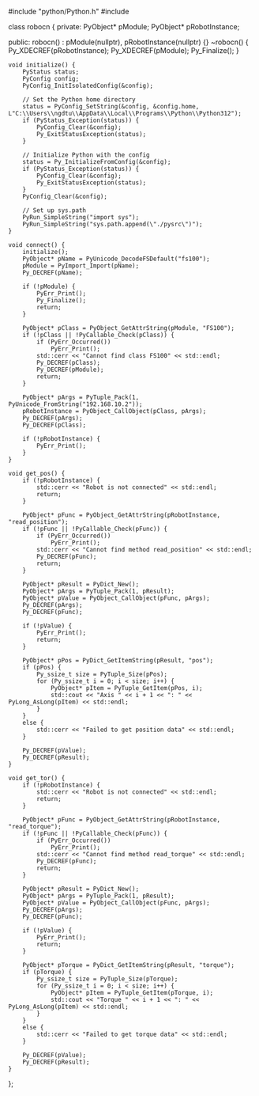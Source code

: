 #include "python/Python.h"
#include <iostream>

class robocn {
private:
    PyObject* pModule;
    PyObject* pRobotInstance;

public:
    robocn() : pModule(nullptr), pRobotInstance(nullptr) {}
    ~robocn() {
        Py_XDECREF(pRobotInstance);
        Py_XDECREF(pModule);
        Py_Finalize();
    }

    void initialize() {
        PyStatus status;
        PyConfig config;
        PyConfig_InitIsolatedConfig(&config);

        // Set the Python home directory
        status = PyConfig_SetString(&config, &config.home, L"C:\\Users\\ngdtu\\AppData\\Local\\Programs\\Python\\Python312");
        if (PyStatus_Exception(status)) {
            PyConfig_Clear(&config);
            Py_ExitStatusException(status);
        }

        // Initialize Python with the config
        status = Py_InitializeFromConfig(&config);
        if (PyStatus_Exception(status)) {
            PyConfig_Clear(&config);
            Py_ExitStatusException(status);
        }
        PyConfig_Clear(&config);

        // Set up sys.path
        PyRun_SimpleString("import sys");
        PyRun_SimpleString("sys.path.append(\"./pysrc\")");
    }

    void connect() {
        initialize();
        PyObject* pName = PyUnicode_DecodeFSDefault("fs100");
        pModule = PyImport_Import(pName);
        Py_DECREF(pName);

        if (!pModule) {
            PyErr_Print();
            Py_Finalize();
            return;
        }

        PyObject* pClass = PyObject_GetAttrString(pModule, "FS100");
        if (!pClass || !PyCallable_Check(pClass)) {
            if (PyErr_Occurred())
                PyErr_Print();
            std::cerr << "Cannot find class FS100" << std::endl;
            Py_DECREF(pClass);
            Py_DECREF(pModule);
            return;
        }

        PyObject* pArgs = PyTuple_Pack(1, PyUnicode_FromString("192.168.10.2"));
        pRobotInstance = PyObject_CallObject(pClass, pArgs);
        Py_DECREF(pArgs);
        Py_DECREF(pClass);

        if (!pRobotInstance) {
            PyErr_Print();
        }
    }

    void get_pos() {
        if (!pRobotInstance) {
            std::cerr << "Robot is not connected" << std::endl;
            return;
        }

        PyObject* pFunc = PyObject_GetAttrString(pRobotInstance, "read_position");
        if (!pFunc || !PyCallable_Check(pFunc)) {
            if (PyErr_Occurred())
                PyErr_Print();
            std::cerr << "Cannot find method read_position" << std::endl;
            Py_DECREF(pFunc);
            return;
        }

        PyObject* pResult = PyDict_New();
        PyObject* pArgs = PyTuple_Pack(1, pResult);
        PyObject* pValue = PyObject_CallObject(pFunc, pArgs);
        Py_DECREF(pArgs);
        Py_DECREF(pFunc);

        if (!pValue) {
            PyErr_Print();
            return;
        }

        PyObject* pPos = PyDict_GetItemString(pResult, "pos");
        if (pPos) {
            Py_ssize_t size = PyTuple_Size(pPos);
            for (Py_ssize_t i = 0; i < size; i++) {
                PyObject* pItem = PyTuple_GetItem(pPos, i);
                std::cout << "Axis " << i + 1 << ": " << PyLong_AsLong(pItem) << std::endl;
            }
        }
        else {
            std::cerr << "Failed to get position data" << std::endl;
        }

        Py_DECREF(pValue);
        Py_DECREF(pResult);
    }

    void get_tor() {
        if (!pRobotInstance) {
            std::cerr << "Robot is not connected" << std::endl;
            return;
        }

        PyObject* pFunc = PyObject_GetAttrString(pRobotInstance, "read_torque");
        if (!pFunc || !PyCallable_Check(pFunc)) {
            if (PyErr_Occurred())
                PyErr_Print();
            std::cerr << "Cannot find method read_torque" << std::endl;
            Py_DECREF(pFunc);
            return;
        }

        PyObject* pResult = PyDict_New();
        PyObject* pArgs = PyTuple_Pack(1, pResult);
        PyObject* pValue = PyObject_CallObject(pFunc, pArgs);
        Py_DECREF(pArgs);
        Py_DECREF(pFunc);

        if (!pValue) {
            PyErr_Print();
            return;
        }

        PyObject* pTorque = PyDict_GetItemString(pResult, "torque");
        if (pTorque) {
            Py_ssize_t size = PyTuple_Size(pTorque);
            for (Py_ssize_t i = 0; i < size; i++) {
                PyObject* pItem = PyTuple_GetItem(pTorque, i);
                std::cout << "Torque " << i + 1 << ": " << PyLong_AsLong(pItem) << std::endl;
            }
        }
        else {
            std::cerr << "Failed to get torque data" << std::endl;
        }

        Py_DECREF(pValue);
        Py_DECREF(pResult);
    }
};
